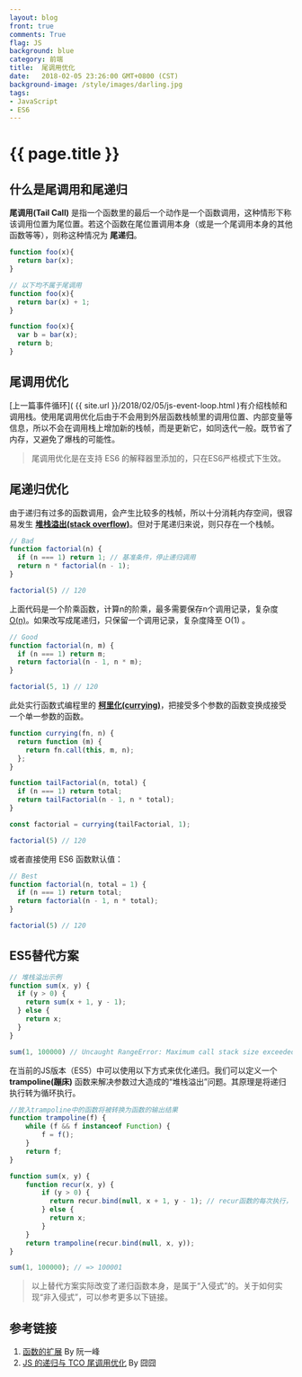```yaml
---
layout: blog
front: true
comments: True
flag: JS
background: blue
category: 前端
title:  尾调用优化
date:   2018-02-05 23:26:00 GMT+0800 (CST)
background-image: /style/images/darling.jpg
tags:
- JavaScript
- ES6
---
```

# {{ page.title }}

## 什么是尾调用和尾递归

**尾调用(Tail Call)** 是指一个函数里的最后一个动作是一个函数调用，这种情形下称该调用位置为尾位置。若这个函数在尾位置调用本身（或是一个尾调用本身的其他函数等等），则称这种情况为 **尾递归**。

```js
function foo(x){
  return bar(x);
}

// 以下均不属于尾调用
function foo(x){
  return bar(x) + 1;
}

function foo(x){
  var b = bar(x);
  return b;
}
```

## 尾调用优化

[上一篇事件循环]( {{ site.url }}/2018/02/05/js-event-loop.html )有介绍栈帧和调用栈。使用尾调用优化后由于不会用到外层函数栈帧里的调用位置、内部变量等信息，所以不会在调用栈上增加新的栈帧，而是更新它，如同迭代一般。既节省了内存，又避免了爆栈的可能性。

> 尾调用优化是在支持 ES6 的解释器里添加的，只在ES6严格模式下生效。

## 尾递归优化

由于递归有过多的函数调用，会产生比较多的栈帧，所以十分消耗内存空间，很容易发生 **[堆栈溢出(stack overflow)](https://zh.wikipedia.org/wiki/%E5%A0%86%E7%96%8A%E6%BA%A2%E4%BD%8D)**。但对于尾递归来说，则只存在一个栈帧。

```js
// Bad
function factorial(n) {
  if (n === 1) return 1; // 基准条件，停止递归调用
  return n * factorial(n - 1);
}

factorial(5) // 120
```

上面代码是一个阶乘函数，计算n的阶乘，最多需要保存n个调用记录，复杂度 [O(n)](https://zh.wikipedia.org/wiki/%E5%A4%A7O%E7%AC%A6%E5%8F%B7)。如果改写成尾递归，只保留一个调用记录，复杂度降至 O(1) 。

```js
// Good
function factorial(n, m) {
  if (n === 1) return m;
  return factorial(n - 1, n * m);
}

factorial(5, 1) // 120
```

此处实行函数式编程里的 **[柯里化(currying)](https://zh.wikipedia.org/wiki/%E6%9F%AF%E9%87%8C%E5%8C%96)**，把接受多个参数的函数变换成接受一个单一参数的函数。

```js
function currying(fn, n) {
  return function (m) {
    return fn.call(this, m, n);
  };
}

function tailFactorial(n, total) {
  if (n === 1) return total;
  return tailFactorial(n - 1, n * total);
}

const factorial = currying(tailFactorial, 1);

factorial(5) // 120
```

或者直接使用 ES6 函数默认值：

```js
// Best
function factorial(n, total = 1) {
  if (n === 1) return total;
  return factorial(n - 1, n * total);
}

factorial(5) // 120
```

## ES5替代方案

```js
// 堆栈溢出示例
function sum(x, y) {
  if (y > 0) {
    return sum(x + 1, y - 1);
  } else {
    return x;
  }
}

sum(1, 100000) // Uncaught RangeError: Maximum call stack size exceeded
```

在当前的JS版本（ES5）中可以使用以下方式来优化递归。我们可以定义一个 **trampoline(蹦床)** 函数来解决参数过大造成的“堆栈溢出”问题。其原理是将递归执行转为循环执行。

```js
//放入trampoline中的函数将被转换为函数的输出结果
function trampoline(f) {
    while (f && f instanceof Function) {
        f = f();
    }
    return f;
}

function sum(x, y) {
    function recur(x, y) {
        if (y > 0) {
          return recur.bind(null, x + 1, y - 1); // recur函数的每次执行，都会返回自身的另一个版本
        } else {
          return x;
        }
    }
    return trampoline(recur.bind(null, x, y));
}

sum(1, 100000); // => 100001
```

> 以上替代方案实际改变了递归函数本身，是属于“入侵式”的。关于如何实现“非入侵式”，可以参考更多以下链接。

## 参考链接

1. [函数的扩展](http://es6.ruanyifeng.com/#docs/function#%E5%B0%BE%E8%B0%83%E7%94%A8%E4%BC%98%E5%8C%96) By 阮一峰
1. [JS 的递归与 TCO 尾调用优化](https://segmentfault.com/a/1190000004018047) By 囧囧